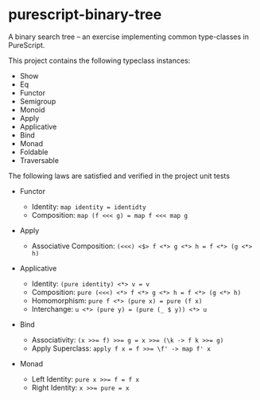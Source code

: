 # purescript-binary-tree

A binary search tree – an exercise implementing common type-classes in PureScript.

This project contains the following typeclass instances:

- Show
- Eq
- Functor
- Semigroup
- Monoid
- Apply
- Applicative
- Bind
- Monad
- Foldable
- Traversable

The following laws are satisfied and verified in the project unit tests

- Functor 
  - Identity: `map identity = identidty`
  - Composition: `map (f <<< g) = map f <<< map g`

- Apply 
  - Associative Composition: `(<<<) <$> f <*> g <*> h = f <*> (g <*> h)`

- Applicative
  - Identity: `(pure identity) <*> v = v`
  - Composition: `pure (<<<) <*> f <*> g <*> h = f <*> (g <*> h)`
  - Homomorphism: `pure f <*> (pure x) = pure (f x)`
  - Interchange: `u <*> (pure y) = (pure (_ $ y)) <*> u`

- Bind 
  - Associativity: `(x >>= f) >>= g = x >>= (\k -> f k >>= g)`
  - Apply Superclass: `apply f x = f >>= \f' -> map f' x`

- Monad
  - Left Identity: `pure x >>= f = f x`
  - Right Identity: `x >>= pure = x`

